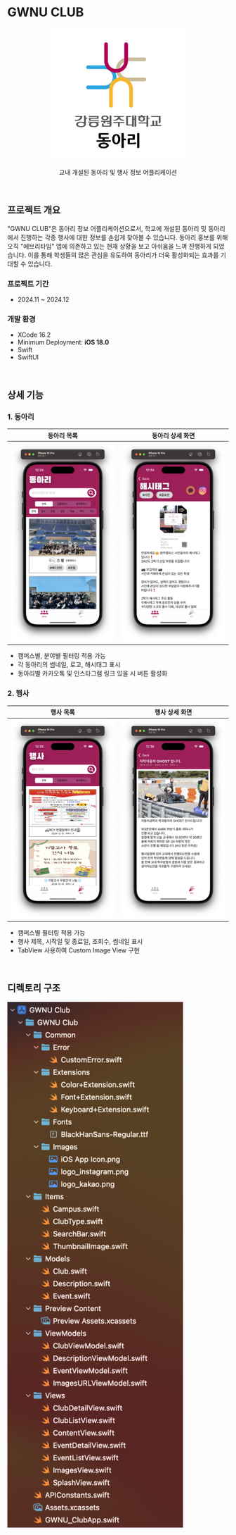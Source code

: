 <!-- 프로젝트 제목 -->
# GWNU CLUB
<div align="center">
    <img src="info/iOS App Icon.png" width="300">
    <p>교내 개설된 동아리 및 행사 정보 어플리케이션</p>
</div>

<br>

<!-- 프로젝트 개요 -->
## 프로젝트 개요  
"GWNU CLUB"은 동아리 정보 어플리케이션으로서, 학교에 개설된 동아리 및 동아리에서 진행하는 각종 행사에 대한 정보를 손쉽게 찾아볼 수 있습니다. 동아리 홍보를 위해 오직 "에브리타임" 앱에 의존하고 있는 현재 상황을 보고 아쉬움을 느껴 진행하게 되었습니다. 이를 통해 학생들의 많은 관심을 유도하여 동아리가 더욱 활성화되는 효과를 기대할 수 있습니다.  

### 프로젝트 기간  
* 2024.11 ~ 2024.12

### 개발 환경  
* XCode 16.2  
* Minimum Deployment: **iOS 18.0**  
* Swift  
* SwiftUI  

<br>

<!-- 프로젝트 상세 -->
## 상세 기능  
### 1. 동아리  
|동아리 목록|동아리 상세 화면|
|--------|------------|
|<img src="info/Club List.png">|<img src="info/Club Detail.png">|  
* 캠퍼스별, 분야별 필터링 적용 가능  
* 각 동아리의 썸네일, 로고, 해시태그 표시  
* 동아리별 카카오톡 및 인스타그램 링크 있을 시 버튼 활성화  

### 2. 행사  
|행사 목록|행사 상세 화면|
|-------|----------|
|<img src="info/Event List.png">|<img src="info/Event Detail.png">|  
* 캠퍼스별 필터링 적용 가능  
* 행사 제목, 시작일 및 종료일, 조회수, 썸네일 표시  
* TabView 사용하여 Custom Image View 구현  

<br>

<!-- 디렉토리 구조 -->
## 디렉토리 구조  
<img src="info/디렉토리 구조.png" width="400">